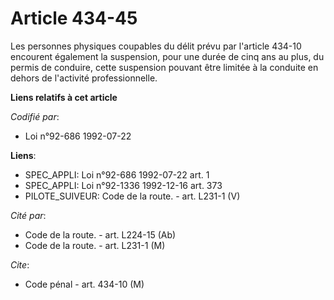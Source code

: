 # Article 434-45

Les personnes physiques coupables du délit prévu par l'article 434-10 encourent également la suspension, pour une durée de
cinq ans au plus, du permis de conduire, cette suspension pouvant être limitée à la conduite en dehors de l'activité
professionnelle.

**Liens relatifs à cet article**

_Codifié par_:

  - Loi n°92-686 1992-07-22

**Liens**:

  - SPEC_APPLI: Loi n°92-686 1992-07-22 art. 1
  - SPEC_APPLI: Loi n°92-1336 1992-12-16 art. 373
  - PILOTE_SUIVEUR: Code de la route. - art. L231-1 (V)

_Cité par_:

  - Code de la route. - art. L224-15 (Ab)
  - Code de la route. - art. L231-1 (M)

_Cite_:

  - Code pénal - art. 434-10 (M)
